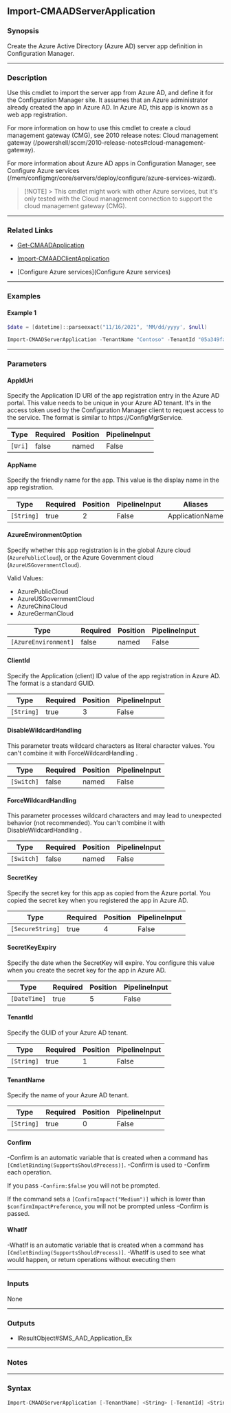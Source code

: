 Import-CMAADServerApplication
-----------------------------




### Synopsis
Create the Azure Active Directory (Azure AD) server app definition in Configuration Manager.



---


### Description

Use this cmdlet to import the server app from Azure AD, and define it for the Configuration Manager site. It assumes that an Azure administrator already created the app in Azure AD. In Azure AD, this app is known as a web app registration.



For more information on how to use this cmdlet to create a cloud management gateway (CMG), see 2010 release notes: Cloud management gateway (/powershell/sccm/2010-release-notes#cloud-management-gateway).



For more information about Azure AD apps in Configuration Manager, see Configure Azure services (/mem/configmgr/core/servers/deploy/configure/azure-services-wizard).



> [!NOTE] > This cmdlet might work with other Azure services, but it's only tested with the Cloud management connection to support the cloud management gateway (CMG).



---


### Related Links
* [Get-CMAADApplication](Get-CMAADApplication)



* [Import-CMAADClientApplication](Import-CMAADClientApplication)



* [Configure Azure services](Configure Azure services)





---


### Examples
#### Example 1
```PowerShell
$date = [datetime]::parseexact("11/16/2021", 'MM/dd/yyyy', $null)

Import-CMAADServerApplication -TenantName "Contoso" -TenantId "05a349fa-298a-4427-8771-9efcdb73431e" -AppName "CmgServerApp" -ClientId "7078946d-fc1c-43b7-8dee-dd6e6b00d783" -SecretKey "1uXGR^!0@Cjas6qI*J02ZeS&&zY19^hC*9" -SecretKeyExpiry $date
```



---


### Parameters
#### **AppIdUri**

Specify the Application ID URI of the app registration entry in the Azure AD portal. This value needs to be unique in your Azure AD tenant. It's in the access token used by the Configuration Manager client to request access to the service. The format is similar to https://ConfigMgrService.






|Type   |Required|Position|PipelineInput|
|-------|--------|--------|-------------|
|`[Uri]`|false   |named   |False        |



#### **AppName**

Specify the friendly name for the app. This value is the display name in the app registration.






|Type      |Required|Position|PipelineInput|Aliases        |
|----------|--------|--------|-------------|---------------|
|`[String]`|true    |2       |False        |ApplicationName|



#### **AzureEnvironmentOption**

Specify whether this app registration is in the global Azure cloud (`AzurePublicCloud`), or the Azure Government cloud (`AzureUSGovernmentCloud`).



Valid Values:

* AzurePublicCloud
* AzureUSGovernmentCloud
* AzureChinaCloud
* AzureGermanCloud






|Type                |Required|Position|PipelineInput|
|--------------------|--------|--------|-------------|
|`[AzureEnvironment]`|false   |named   |False        |



#### **ClientId**

Specify the Application (client) ID value of the app registration in Azure AD. The format is a standard GUID.






|Type      |Required|Position|PipelineInput|
|----------|--------|--------|-------------|
|`[String]`|true    |3       |False        |



#### **DisableWildcardHandling**

This parameter treats wildcard characters as literal character values. You can't combine it with ForceWildcardHandling .






|Type      |Required|Position|PipelineInput|
|----------|--------|--------|-------------|
|`[Switch]`|false   |named   |False        |



#### **ForceWildcardHandling**

This parameter processes wildcard characters and may lead to unexpected behavior (not recommended). You can't combine it with DisableWildcardHandling .






|Type      |Required|Position|PipelineInput|
|----------|--------|--------|-------------|
|`[Switch]`|false   |named   |False        |



#### **SecretKey**

Specify the secret key for this app as copied from the Azure portal. You copied the secret key when you registered the app in Azure AD.






|Type            |Required|Position|PipelineInput|
|----------------|--------|--------|-------------|
|`[SecureString]`|true    |4       |False        |



#### **SecretKeyExpiry**

Specify the date when the SecretKey will expire. You configure this value when you create the secret key for the app in Azure AD.






|Type        |Required|Position|PipelineInput|
|------------|--------|--------|-------------|
|`[DateTime]`|true    |5       |False        |



#### **TenantId**

Specify the GUID of your Azure AD tenant.






|Type      |Required|Position|PipelineInput|
|----------|--------|--------|-------------|
|`[String]`|true    |1       |False        |



#### **TenantName**

Specify the name of your Azure AD tenant.






|Type      |Required|Position|PipelineInput|
|----------|--------|--------|-------------|
|`[String]`|true    |0       |False        |



#### **Confirm**
-Confirm is an automatic variable that is created when a command has ```[CmdletBinding(SupportsShouldProcess)]```.
-Confirm is used to -Confirm each operation.

If you pass ```-Confirm:$false``` you will not be prompted.


If the command sets a ```[ConfirmImpact("Medium")]``` which is lower than ```$confirmImpactPreference```, you will not be prompted unless -Confirm is passed.

#### **WhatIf**
-WhatIf is an automatic variable that is created when a command has ```[CmdletBinding(SupportsShouldProcess)]```.
-WhatIf is used to see what would happen, or return operations without executing them


---


### Inputs
None





---


### Outputs
* IResultObject#SMS_AAD_Application_Ex






---


### Notes




---


### Syntax
```PowerShell
Import-CMAADServerApplication [-TenantName] <String> [-TenantId] <String> [-AppName] <String> [-ClientId] <String> [-SecretKey] <SecureString> [-SecretKeyExpiry] <DateTime> [-AppIdUri <Uri>] [-AzureEnvironmentOption {AzurePublicCloud | AzureUSGovernmentCloud}] [-DisableWildcardHandling] [-ForceWildcardHandling] [-Confirm] [-WhatIf] [<CommonParameters>]
```
